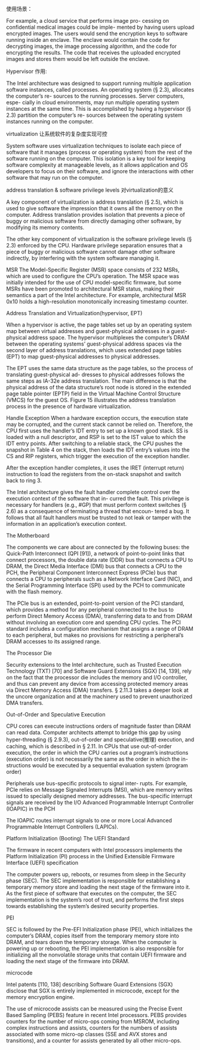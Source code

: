
使用场景：

For example, a cloud service that performs image pro- cessing on confidential medical images could be imple- mented by having users upload encrypted images. The users would send the encryption keys to software running inside an enclave. The enclave would contain the code for decrypting images, the image processing algorithm, and the code for encrypting the results. The code that receives the uploaded encrypted images and stores them would be left outside the enclave.

Hypervisor 作用:

The Intel architecture was designed to support running multiple application software instances, called processes. An operating system (§ 2.3), allocates the computer’s re- sources to the running processes. Server computers, espe- cially in cloud environments, may run multiple operating system instances at the same time. This is accomplished by having a hypervisor (§ 2.3) partition the computer’s re- sources between the operating system instances running on the computer.

virtualization 让系统软件的复杂度实现可控

System software uses virtualization techniques to isolate each piece of software that it manages (process or operating system) from the rest of the software running on the computer. This isolation is a key tool for keeping software complexity at manageable levels, as it allows application and OS developers to focus on their software, and ignore the interactions with other software that may run on the computer.

address translation & software privilege levels 对virtualization的意义

A key component of virtualization is address translation (§ 2.5), which is used to give software the impression that it owns all the memory on the computer. Address translation provides isolation that prevents a piece of buggy or malicious software from directly damaging other software, by modifying its memory contents.

The other key component of virtualization is the software privilege levels (§ 2.3) enforced by the CPU. Hardware privilege separation ensures that a piece of buggy or malicious software cannot damage other software indirectly, by interfering with the system software managing it.

MSR
The Model-Specific Register (MSR) space consists of 232 MSRs, which are used to configure the CPU’s operation. The MSR space was initially intended for the use of CPU model-specific firmware, but some MSRs have been promoted to architectural MSR status, making their semantics a part of the Intel architecture. For example, architectural MSR 0x10 holds a high-resolution monotonically increasing timestamp counter.

Address Translation and Virtualization(hypervisor, EPT)

When a hypervisor is active, the page tables set up by an operating system map between virtual addresses and guest-physical addresses in a guest-physical address space. The hypervisor multiplexes the computer’s DRAM between the operating systems’ guest-physical address spaces via the second layer of address translations, which uses extended page tables (EPT) to map guest-physical addresses to physical addresses.

The EPT uses the same data structure as the page tables, so the process of translating guest-physical ad- dresses to physical addresses follows the same steps as IA-32e address translation. The main difference is that the physical address of the data structure’s root node is stored in the extended page table pointer (EPTP) field in the Virtual Machine Control Structure (VMCS) for the guest OS. Figure 15 illustrates the address translation process in the presence of hardware virtualization.


Handle Exception
When a hardware exception occurs, the execution state may be corrupted, and the current stack cannot be relied on. Therefore, the CPU first uses the handler’s IDT entry to set up a known good stack. SS is loaded with a null descriptor, and RSP is set to the IST value to which the IDT entry points. After switching to a reliable stack, the CPU pushes the snapshot in Table 4 on the stack, then loads the IDT entry’s values into the CS and RIP registers, which trigger the execution of the exception handler.

After the exception handler completes, it uses the IRET (interrupt return) instruction to load the registers from the on-stack snapshot and switch back to ring 3.

The Intel architecture gives the fault handler complete control over the execution context of the software that in- curred the fault. This privilege is necessary for handlers (e.g., #GP) that must perform context switches (§ 2.6) as a consequence of terminating a thread that encoun- tered a bug. It follows that all fault handlers must be trusted to not leak or tamper with the information in an application’s execution context.


The Motherboard

The components we care about are connected by the following buses: the Quick-Path Interconnect (QPI [91]), a network of point-to-point links that connect processors, the double data rate (DDR) bus that connects a CPU to DRAM, the Direct Media Interface (DMI) bus that connects a CPU to the PCH, the Peripheral Component Interconnect Express (PCIe) bus that connects a CPU to peripherals such as a Network Interface Card (NIC), and the Serial Programming Interface (SPI) used by the PCH to communicate with the flash memory.

The PCIe bus is an extended, point-to-point version of the PCI standard, which provides a method for any peripheral connected to the bus to perform Direct Memory Access (DMA), transferring data to and from DRAM without involving an execution core and spending CPU cycles. The PCI standard includes a configuration mechanism that assigns a range of DRAM to each peripheral, but makes no provisions for restricting a peripheral’s DRAM accesses to its assigned range.

The Processor Die

Security extensions to the Intel architecture, such as Trusted Execution Technology (TXT) [70] and Software Guard Extensions (SGX) [14, 139], rely on the fact that the processor die includes the memory and I/O controller, and thus can prevent any device from accessing protected memory areas via Direct Memory Access (DMA) transfers. § 2.11.3 takes a deeper look at the uncore organization and at the machinery used to prevent unauthorized DMA transfers.

Out-of-Order and Speculative Execution

CPU cores can execute instructions orders of magnitude faster than DRAM can read data. Computer architects attempt to bridge this gap by using hyper-threading (§ 2.9.3), out-of-order and speculative(推理) execution, and caching, which is described in § 2.11. In CPUs that use out-of-order execution, the order in which the CPU carries out a program’s instructions (execution order) is not necessarily the same as the order in which the in- structions would be executed by a sequential evaluation system (program order)


Peripherals use bus-specific protocols to signal inter- rupts. For example, PCIe relies on Message Signaled Interrupts (MSI), which are memory writes issued to specially designed memory addresses. The bus-specific interrupt signals are received by the I/O Advanced Programmable Interrupt Controller (IOAPIC) in the PCH

The IOAPIC routes interrupt signals to one or more Local Advanced Programmable Interrupt Controllers (LAPICs).

Platform Initialization (Booting)
The UEFI Standard

The firmware in recent computers with Intel processors implements the Platform Initialization (PI) process in the Unified Extensible Firmware Interface (UEFI) specification

The computer powers up, reboots, or resumes from sleep in the Security phase (SEC). The SEC implementation is responsible for establishing a temporary memory store and loading the next stage of the firmware into it. As the first piece of software that executes on the computer, the SEC implementation is the system’s root of trust, and performs the first steps towards establishing the system’s desired security properties.


PEI

SEC is followed by the Pre-EFI Initialization phase (PEI), which initializes the computer’s DRAM, copies itself from the temporary memory store into DRAM, and tears down the temporary storage. When the computer is powering up or rebooting, the PEI implementation is also responsible for initializing all the nonvolatile storage units that contain UEFI firmware and loading the next stage of the firmware into DRAM.

microcode

Intel patents [110, 138] describing Software Guard Extensions (SGX) disclose that SGX is entirely implemented in microcode, except for the memory encryption engine. 

The use of microcode assists can be measured using the Precise Event Based Sampling (PEBS) feature in recent Intel processors. PEBS provides counters for the number of micro-ops coming from MSROM, including complex instructions and assists, counters for the numbers of assists associated with some micro-op classes (SSE and AVX stores and transitions), and a counter for assists generated by all other micro-ops.


